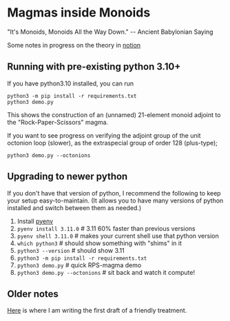 # Magmas inside Monoids

"It's Monoids, Monoids All the Way Down." -- Ancient Babylonian Saying

Some notes in progress on the theory in [notion](https://www.notion.so/Subsets-Magmas-Subspaces-Sets-Monoids-Spaces-b9be2ff6a51b4752972c531a8366e069?pvs=4)

## Running with pre-existing python 3.10+

If you have python3.10 installed, you can run

```
python3 -m pip install -r requirements.txt
python3 demo.py
```

This shows the construction of an (unnamed)
21-element monoid adjoint to the "Rock-Paper-Scissors" magma.

If you want to see progress on verifying the adjoint group of the
unit octonion loop (slower), as the extraspecial group of order 128 (plus-type);

```
python3 demo.py --octonions
```

## Upgrading to newer python

If you don't have that version of python, I recommend the following to
keep your setup easy-to-maintain.  (It allows you to have many
versions of python installed and switch between them as needed.)

1. Install [pyenv](https://github.com/pyenv/pyenv)
1. `pyenv install 3.11.0` # 3.11 60% faster than previous versions
1. `pyenv shell 3.11.0` # makes your current shell use that python version
1. `which python3` # should show something with "shims" in it
1. `python3 --version` # should show 3.11
1. `python3 -m pip install -r requirements.txt`
1. `python3 demo.py` # quick RPS-magma demo
1. `python3 demo.py --octonions` # sit back and watch it compute!


## Older notes

[Here](https://paper.dropbox.com/doc/Its-Monoids-All-the-Way-Down-JL8ZKqYfnX5mudQoIGX4A#:uid=017421118273067050805863&h2=Magma-%E2%86%92-Monoid-Embedding-Theor) is where I am writing the first draft of a friendly treatment.
